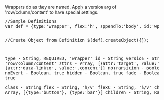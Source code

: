 <div class="description">
<p>Wrappers do as they are named.  Apply a version arg of 'row/column/content' to have special settings.</p>

</div>
<pre class="code hidden">
//Sample Definitions
var def = {type:'wrapper', flex:'h', appendTo:'body', id:'wpr_topLevel'}

//Create Object from Definition
$(def).createObject({});
 
 type			- String, REQUIRED, 'wrapper'
 id			- String
 version		- String, 'row/column/content'
 attrs			- Array, [{attr:'target', value:'_blank'}, {attr:'data-linkto', value:'.content'}]
 noTransition		- Boolean, true
 noEvent		- Boolean, true
 hidden			- Boolean, true
 fade			- Boolean, true			
 class			- String
 flex			- String, 'h/v'
 flexC			- String, 'h/v'
 children		- Array, [{type:'button'}, {type:'bar'}]
 children		- String, Raw HTML
</pre>